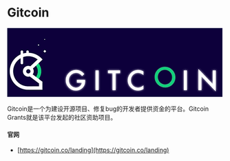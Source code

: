 # Gitcoin

[![&#x56FE;&#x7247;alt](../../.gitbook/assets/logo_med_hover.c2969168bf04.gif)](https://gitcoin.co/landing)

Gitcoin是一个为建设开源项目、修复bug的开发者提供资金的平台。Gitcoin Grants就是该平台发起的社区资助项目。



#### 官网

* [https://gitcoin.co/landing](https://gitcoin.co/landing)

